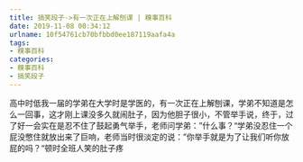 ```yaml
---
title: 搞笑段子->有一次正在上解刨课 | 糗事百科
date: 2019-11-08 00:34:12
urlname: 10f54761cb70bfbbd0ee187119aafa4a
tags: 
- 糗事百科
categories:
- 糗事百科
- 搞笑段子
---
```

高中时低我一届的学弟在大学时是学医的，有一次正在上解刨课，学弟不知道是怎么一回事，这才刚上课没多久就闹肚子，因为他胆子很小，不管举手说，终于，过了好一会实在是忍不住了鼓起勇气举手，老师问学弟：”什么事？“学弟没忍住一个屁没憋住就放出来了巨响，老师当时很淡定的说：”你举手就是为了让我们听你放屁的吗？“顿时全班人笑的肚子疼


